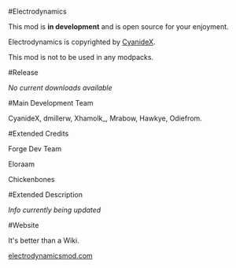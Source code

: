 #Electrodynamics

This mod is **in development** and is open source for your enjoyment.

Electrodynamics is copyrighted by [CyanideX](https://github.com/CyanideX "CyanideX GitHub profile").

This mod is not to be used in any modpacks.

#Release

*No current downloads available*

#Main Development Team

CyanideX, dmillerw, Xhamolk_, Mrabow, Hawkye, Odiefrom.

#Extended Credits

Forge Dev Team

Eloraam

Chickenbones

#Extended Description

*Info currently being updated*

#Website

It's better than a Wiki.

[electrodynamicsmod.com](http://electrodynamicsmod.com/ "Electrodynamics")
